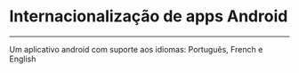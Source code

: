 # Internacionalização de apps Android
***
Um aplicativo android com suporte aos idiomas: Português, French e English
